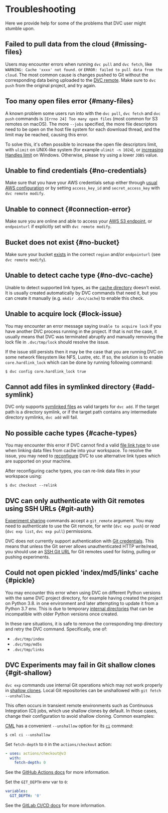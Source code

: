 # Troubleshooting

Here we provide help for some of the problems that DVC user might stumble upon.

<!--
This file uses a special engine feature for the following headers, so that a
custom anchor link is used. Just add {#custom-anchor} after each title:
-->

## Failed to pull data from the cloud {#missing-files}

Users may encounter errors when running `dvc pull` and `dvc fetch`, like
`WARNING: Cache 'xxxx' not found.` or
`ERROR: failed to pull data from the cloud`. The most common cause is changes
pushed to Git without the corresponding data being uploaded to the
[DVC remote](/doc/command-reference/remote). Make sure to `dvc push` from the
original <abbr>project</abbr>, and try again.

## Too many open files error {#many-files}

A known problem some users run into with the `dvc pull`, `dvc fetch` and
`dvc push` commands is `[Errno 24] Too many open files` (most common for S3
remotes on macOS). The more `--jobs` specified, the more file descriptors need
to be open on the host file system for each download thread, and the limit may
be reached, causing this error.

To solve this, it's often possible to increase the open file descriptors limit,
with `ulimit` on UNIX-like system (for example `ulimit -n 1024`), or
[increasing Handles limit](https://blogs.technet.microsoft.com/markrussinovich/2009/09/29/pushing-the-limits-of-windows-handles/)
on Windows. Otherwise, please try using a lower `JOBS` value.

## Unable to find credentials {#no-credentials}

Make sure that you have your AWS credentials setup either through
[usual AWS configuration](https://docs.aws.amazon.com/cli/latest/userguide/cli-configure-files.html)
or by setting `access_key_id` and `secret_access_key` with `dvc remote modify`.

## Unable to connect {#connection-error}

Make sure you are online and able to access your
[AWS S3 endpoint](https://docs.aws.amazon.com/general/latest/gr/s3.html), or
`endpointurl` if explicitly set with `dvc remote modify`.

## Bucket does not exist {#no-bucket}

Make sure your bucket
[exists](https://docs.aws.amazon.com/AmazonS3/latest/user-guide/create-bucket.html)
in the correct `region` and/or `endpointurl` (see `dvc remote modify`).

## Unable to detect cache type {#no-dvc-cache}

Unable to detect supported link types, as the
[cache directory](/doc/command-reference/config#cache) doesn't exist. It is
usually created automatically by DVC commands that need it, but you can create
it manually (e.g. `mkdir .dvc/cache`) to enable this check.

## Unable to acquire lock {#lock-issue}

You may encounter an error message saying `Unable to acquire lock` if you have
another DVC process running in the project. If that is not the case, it usually
means that DVC was terminated abruptly and manually removing the lock file in
`.dvc/tmp/lock` should resolve the issue.

If the issue still persists then it may be the case that you are running DVC on
some network filesystem like NFS, Lustre, etc. If so, the solution is to enable
`core.hardlink_lock` which can be done by running following command:

```cli
$ dvc config core.hardlink_lock true
```

## Cannot add files in symlinked directory {#add-symlink}

DVC only supports [symlinked files](/doc/command-reference/add#add-symlink) as
valid targets for `dvc add`. If the target path is a directory symlink, or if
the target path contains any intermediate directory symlinks, `dvc add` will
fail.

## No possible cache types {#cache-types}

You may encounter this error if DVC cannot find a valid
[file link type](/doc/user-guide/data-management/large-dataset-optimization#file-link-types-for-the-dvc-cache)
to use when linking data files from cache into your workspace. To resolve the
issue, you may need to
[reconfigure](/doc/user-guide/data-management/large-dataset-optimization#configuring-dvc-cache-file-link-type)
DVC to use alternative link types which are supported on your machine.

After reconfiguring cache types, you can re-link data files in your workspace
using:

```cli
$ dvc checkout --relink
```

## DVC can only authenticate with Git remotes using SSH URLs {#git-auth}

[Experiment sharing](/doc/user-guide/experiment-management/sharing-experiments)
commands accept a `git_remote` argument. You may need to authenticate to use the
Git remote, for _write_ (`dvc exp push`) or _read_ (`dvc exp list`,
`dvc exp pull`) permissions.

DVC does not currently support authentication with [Git credentials]. This means
that unless the Git server allows unauthenticated HTTP write/read, you should
use an [SSH Git URL] for Git remotes used for listing, pulling or pushing
experiments.

[git credentials]: https://git-scm.com/docs/gitcredentials
[ssh git url]:
  https://git-scm.com/book/en/v2/Git-on-the-Server-The-Protocols#_the_protocols

## Could not open pickled 'index/md5/links' cache {#pickle}

You may encounter this error when using DVC on different Python versions with
the same <abbr>DVC project</abbr> directory, for example having created the
project on Python 3.8. in one environment and later attempting to update it from
a Python 3.7 env. This is due to temporary [internal directories] that can be
incompatible with older Python versions once created.

In these rare situations, it is safe to remove the corresponding tmp directory
and retry the DVC command. Specifically, one of:

- `.dvc/tmp/index`
- `.dvc/tmp/md5s`
- `.dvc/tmp/links`

[internal directories]:
  https://dvc.org/doc/user-guide/project-structure/internal-files

## DVC Experiments may fail in Git shallow clones {#git-shallow}

`dvc exp` commands use internal Git operations which may not work properly in
[shallow clones](https://git-scm.com/docs/git-clone#Documentation/git-clone.txt---depthltdepthgt).
Local Git repositories can be unshallowed with `git fetch --unshallow`.

This often occurs in transient remote environments such as Continuous
Integration (CI) jobs, which use shallow clones by default. In those cases,
change their configuration to avoid shallow cloning. Common examples:

<toggle>
<tab title="CML">

[CML](https://cml.dev) has a convenient `--unshallow` option for its
[`ci`](https://cml.dev/doc/ref/ci) command:

```cli
$ cml ci --unshallow
```

</tab>
<tab title="GitHub Actions">

Set `fetch-depth` to `0` in the `actions/checkout` action:

```yaml
- uses: actions/checkout@v3
  with:
    fetch-depth: 0
```

<admon type="info">

See the
[GitHub Actions docs](https://github.com/actions/checkout#fetch-all-history-for-all-tags-and-branches)
for more information.

</admon>

</tab>
<tab title="GitLab CI/CD">

Set the `GIT_DEPTH` env var to `0`:

```yaml
variables:
  GIT_DEPTH: '0'
```

<admon type="info">

See the
[GitLab CI/CD docs](https://docs.gitlab.com/ee/ci/large_repositories/#shallow-cloning)
for more information.

</admon>

</tab>
</toggle>
